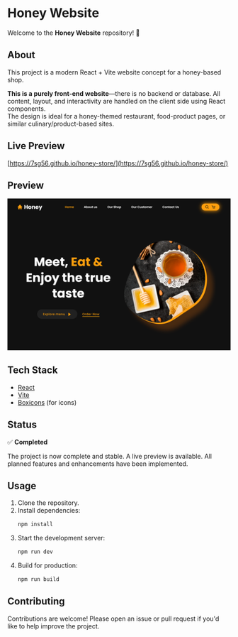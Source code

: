 # Honey Website

Welcome to the **Honey Website** repository! 🍯

## About

This project is a modern React + Vite website concept for a honey-based shop.

**This is a purely front-end website**—there is no backend or database. All content, layout, and interactivity are handled on the client side using React components.  
The design is ideal for a honey-themed restaurant, food-product pages, or similar culinary/product-based sites.

## Live Preview

[https://7sg56.github.io/honey-store/](https://7sg56.github.io/honey-store/)

## Preview

![Honey Website Preview](./preview.png)

## Tech Stack

- [React](https://react.dev/)
- [Vite](https://vitejs.dev/)
- [Boxicons](https://boxicons.com/) (for icons)

## Status

✅ **Completed**

The project is now complete and stable. A live preview is available. All planned features and enhancements have been implemented.

## Usage

1. Clone the repository.
2. Install dependencies:
   ```sh
   npm install
   ```
3. Start the development server:
   ```sh
   npm run dev
   ```
4. Build for production:
   ```sh
   npm run build
   ```

## Contributing

Contributions are welcome! Please open an issue or pull request if you'd like to help improve the project.

